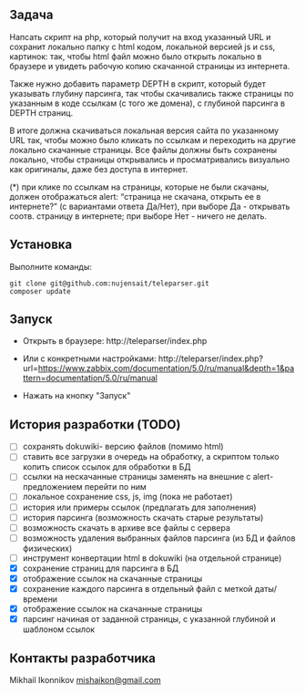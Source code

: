## Задача
Напсать скрипт на php, который получит на вход указанный URL 
и сохранит локально папку c html кодом, локальной версией js и css, картинок: 
так, чтобы html файл можно было открыть локально в браузере 
и увидеть рабочую копию скачанной страницы из интернета.

Также нужно добавить параметр DEPTH в скрипт, 
который будет указывать глубину парсинга, 
так чтобы скачивались также страницы по указанным в коде ссылкам 
(с того же домена), с глубиной парсинга в DEPTH страниц.

В итоге должна скачиваться локальная версия сайта по указанному URL так, 
чтобы можно было кликать по ссылкам и переходить на другие локально 
скачанные страницы. Все файлы должны быть сохранены локально, 
чтобы страницы открывались и просматривались визуально как оригиналы, 
даже без доступа в интернет.

(*) при клике по ссылкам на страницы, которые не были скачаны, 
должен отображаться alert: “страница не скачана, открыть ее в интернете?” 
(с вариантами ответа Да/Нет), при выборе Да - открывать соотв. страницу в интернете; 
при выборе Нет - ничего не делать.

## Установка 
Выполните команды:
```
git clone git@github.com:nujensait/teleparser.git
composer update
```

## Запуск
- Открыть в браузере:
http://teleparser/index.php

- Или с конкретными настройками:
http://teleparser/index.php?url=https://www.zabbix.com/documentation/5.0/ru/manual&depth=1&pattern=documentation/5.0/ru/manual

- Нажать на кнопку "Запуск"

## История разработки (TODO)
- [ ] сохранять dokuwiki- версию файлов (помимо html)
- [ ] ставить все загрузки в очередь на обработку, а скриптом только копить список ссылок для обработки в БД
- [ ] ссылки на нескачанные страницы заменять на внешние с alert-предложением перейти по ним
- [ ] локальное сохранение css, js, img (пока не работает)
- [ ] история или примеры ссылок (предлагать для заполнения)
- [ ] история парсинга (возможность скачать старые результаты)
- [ ] возможность скачать в архиве все файлы с сервера
- [ ] возможность удаления выбранных файлов парсинга (из БД и файлов физических)
- [ ] инструмент конвертации html в dokuwiki (на отдельной странице)
- [x] сохранение страниц для парсинга в БД  
- [x] отображение ссылок на скачанные страницы
- [x] сохранение каждого парсинга в отдельный файл с меткой даты/времени
- [x] отображение ссылок на скачанные страницы
- [x] парсинг начиная от заданной страницы, с указанной глубиной и шаблоном ссылок

## Контакты разработчика
Mikhail Ikonnikov <mishaikon@gmail.com>

